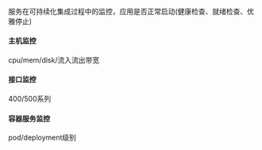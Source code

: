 ####
服务在可持续化集成过程中的监控，应用是否正常启动(健康检查、就绪检查、优雅停止)

#### 主机监控
cpu/mem/disk/流入流出带宽

#### 接口监控
400/500系列

#### 容器服务监控
pod/deployment级别
